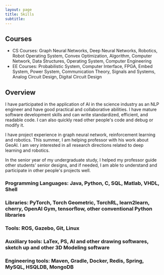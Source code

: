 ```yaml
---
layout: page
title: Skills
subtitle: 
---
```


## Courses
- CS Courses: Graph Neural Networks, Deep Neural Networks, Robotics, Robot Operating System, Convex Optimization, Algorithm, Computer Network, Data Structures, Operating System, Computer Engineering
- EE Courses: Probabilistic System, Computer Interface, FPGA, Embed System, Power System, Communication Theory, Signals and Systems, Analog Circuit Design, Digital Circuit Design

## Overview
I have participated in the application of AI in the science industry as an NLP engineer and have good practical and collaborative abilities. I have mature software development skills and can write standardized, efficient, and readable code. I can also quickly read other people's code and debug or modify it.

I have project experience in graph neural network, reinforcement learning and robotics. This summer, I am helping professor with his work about GeoAI. I am very interested in all research directions related to deep learning and robotics.

In the senior year of my undergraduate study, I helped my professor guide other students' senior designs, and if needed, I am able to understand and participate in other people's projects well.

### Programming Languages: Java, Python, C, SQL, Matlab, VHDL, Shell
### Libraries: PyTorch, Torch Geometric, TorchRL, learn2learn, cherry, OpenAI Gym, tensorflow, other conventional Python libraries
### Tools: ROS, Gazebo, Git, Linux
### Auxiliary tools: LaTex, PS, AI and other drawing softwares, sketch up and other 3D Modeling software
### Engineering tools: Maven, Gradle, Docker, Redis, Spring, MySQL, HSQLDB, MongoDB
